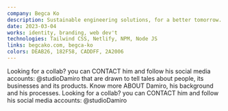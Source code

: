 ```yaml
---
company: Begca Ko
description: Sustainable engineering solutions, for a better tomorrow.
date: 2023-03-04
works: identity, branding, web dev't
technologies: Tailwind CSS, Netlify, NPM, Node JS
links: begcako.com, begca-ko
colors: DEAB26, 182F58, CADDFF, 2A2006
---
```


Looking for a collab? you can <MdxButton href='/contact'>CONTACT</MdxButton> him and follow his social media accounts: @studioDamiro that are drawn to tell tales about people, its businesses and its products. Know more <MdxButton href='/about'>ABOUT</MdxButton> Damiro, his background and his processes. Looking for a collab? you can <MdxButton href='/contact'>CONTACT</MdxButton> him and follow his social media accounts: @studioDamiro
